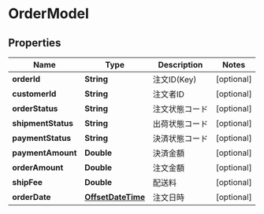 # OrderModel

## Properties
Name | Type | Description | Notes
------------ | ------------- | ------------- | -------------
**orderId** | **String** | 注文ID(Key) |  [optional]
**customerId** | **String** | 注文者ID |  [optional]
**orderStatus** | **String** | 注文状態コード |  [optional]
**shipmentStatus** | **String** | 出荷状態コード |  [optional]
**paymentStatus** | **String** | 決済状態コード |  [optional]
**paymentAmount** | **Double** | 決済金額 |  [optional]
**orderAmount** | **Double** | 注文金額 |  [optional]
**shipFee** | **Double** | 配送料 |  [optional]
**orderDate** | [**OffsetDateTime**](OffsetDateTime.md) | 注文日時 |  [optional]
